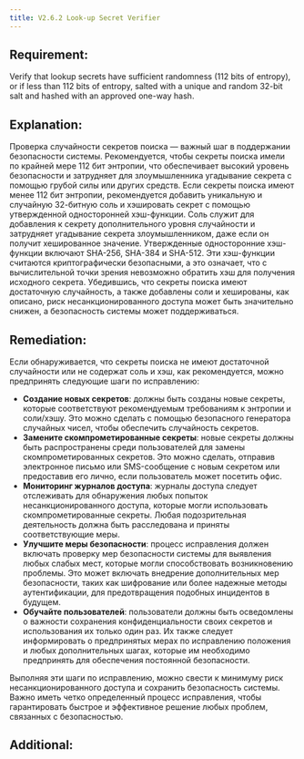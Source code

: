 ```yaml
---
title: V2.6.2 Look-up Secret Verifier
---
```




## Requirement:

Verify that lookup secrets have sufficient randomness (112 bits of entropy), or if less than 112 bits of entropy, salted with a unique and random 32-bit salt and hashed with an approved one-way hash.

## Explanation:

Проверка случайности секретов поиска — важный шаг в поддержании безопасности системы. Рекомендуется, чтобы секреты поиска имели по крайней мере 112 бит энтропии, что обеспечивает высокий уровень безопасности и затрудняет для злоумышленника угадывание секрета с помощью грубой силы или других средств. Если секреты поиска имеют менее 112 бит энтропии, рекомендуется добавить уникальную и случайную 32-битную соль и хэшировать секрет с помощью утвержденной односторонней хэш-функции. 
Соль служит для добавления к секрету дополнительного уровня случайности и затрудняет угадывание секрета злоумышленником, даже если он получит хешированное значение. Утвержденные односторонние хэш-функции включают SHA-256, SHA-384 и SHA-512. Эти хэш-функции считаются криптографически безопасными, а это означает, что с вычислительной точки зрения невозможно обратить хэш для получения исходного секрета. Убедившись, что секреты поиска имеют достаточную случайность, а также добавлены соли и хешированы, как описано, риск несанкционированного доступа может быть значительно снижен, а безопасность системы может поддерживаться.

## Remediation:



Если обнаруживается, что секреты поиска не имеют достаточной случайности или не содержат соль и хэш, как рекомендуется, можно предпринять следующие шаги по исправлению: 

- **Создание новых секретов**: должны быть созданы новые секреты, которые соответствуют рекомендуемым требованиям к энтропии и соли/хэшу. Это можно сделать с помощью безопасного генератора случайных чисел, чтобы обеспечить случайность секретов. 
- **Замените скомпрометированные секреты**: новые секреты должны быть распространены среди пользователей для замены скомпрометированных секретов. Это можно сделать, отправив электронное письмо или SMS-сообщение с новым секретом или предоставив его лично, если пользователь может посетить офис. 
- **Мониторинг журналов доступа**: журналы доступа следует отслеживать для обнаружения любых попыток несанкционированного доступа, которые могли использовать скомпрометированные секреты. Любая подозрительная деятельность должна быть расследована и приняты соответствующие меры.
- **Улучшите меры безопасности**: процесс исправления должен включать проверку мер безопасности системы для выявления любых слабых мест, которые могли способствовать возникновению проблемы. Это может включать внедрение дополнительных мер безопасности, таких как шифрование или более надежные методы аутентификации, для предотвращения подобных инцидентов в будущем. 
- **Обучайте пользователей**: пользователи должны быть осведомлены о важности сохранения конфиденциальности своих секретов и использования их только один раз. Их также следует информировать о предпринятых мерах по исправлению положения и любых дополнительных шагах, которые им необходимо предпринять для обеспечения постоянной безопасности. 


Выполняя эти шаги по исправлению, можно свести к минимуму риск несанкционированного доступа и сохранить безопасность системы. Важно иметь четко определенный процесс исправления, чтобы гарантировать быстрое и эффективное решение любых проблем, связанных с безопасностью.

## Additional:




